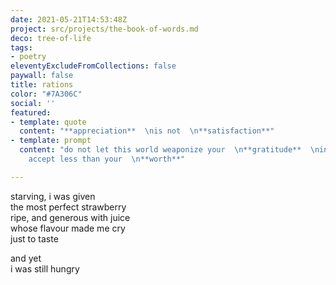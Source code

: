 ```yaml
---
date: 2021-05-21T14:53:48Z
project: src/projects/the-book-of-words.md
deco: tree-of-life
tags:
- poetry
eleventyExcludeFromCollections: false
paywall: false
title: rations
color: "#7A306C"
social: ''
featured:
- template: quote
  content: "**appreciation**  \nis not  \n**satisfaction**"
- template: prompt
  content: "do not let this world weaponize your  \n**gratitude**  \ninto making you
    accept less than your  \n**worth**"

---
```

starving, i was given  
the most perfect strawberry  
ripe, and generous with juice  
whose flavour made me cry  
just to taste

and yet  
i was still hungry